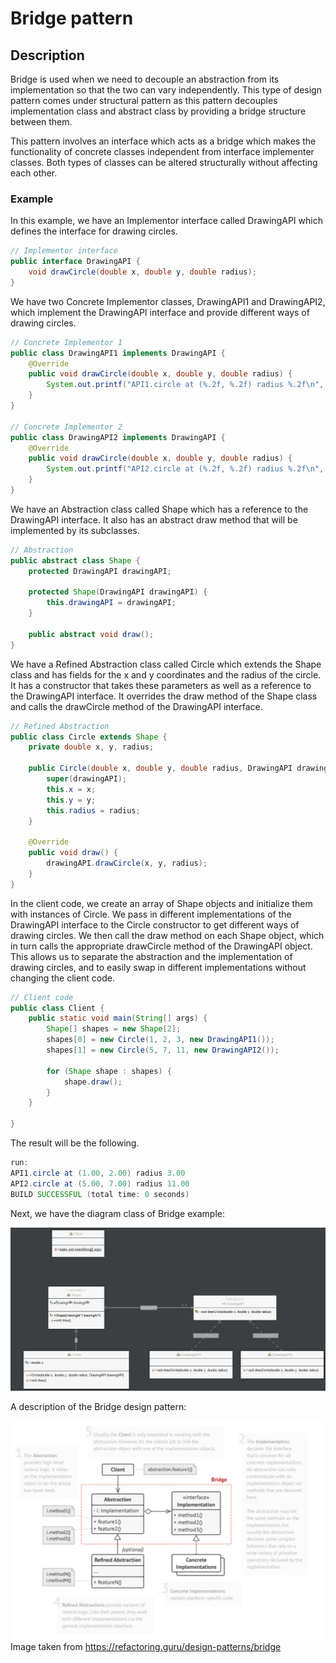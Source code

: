 # Bridge pattern

## Description

Bridge is used when we need to decouple an abstraction from its implementation so that the two can vary independently. This type of design pattern comes under structural pattern as this pattern decouples implementation class and abstract class by providing a bridge structure between them.

This pattern involves an interface which acts as a bridge which makes the functionality of concrete classes independent from interface implementer classes. Both types of classes can be altered structurally without affecting each other.

### Example

In this example, we have an Implementor interface called DrawingAPI which defines the interface for drawing circles.

```Java
// Implementor interface
public interface DrawingAPI {
    void drawCircle(double x, double y, double radius);
}
```

We have two Concrete Implementor classes, DrawingAPI1 and DrawingAPI2, which implement the DrawingAPI interface and provide different ways of drawing circles.

```Java
// Concrete Implementor 1
public class DrawingAPI1 implements DrawingAPI {
    @Override
    public void drawCircle(double x, double y, double radius) {
        System.out.printf("API1.circle at (%.2f, %.2f) radius %.2f\n", x, y, radius);
    }
}

// Concrete Implementor 2
public class DrawingAPI2 implements DrawingAPI {
    @Override
    public void drawCircle(double x, double y, double radius) {
        System.out.printf("API2.circle at (%.2f, %.2f) radius %.2f\n", x, y, radius);
    }
}
```

We have an Abstraction class called Shape which has a reference to the DrawingAPI interface. 
It also has an abstract draw method that will be implemented by its subclasses.

```Java
// Abstraction
public abstract class Shape {
    protected DrawingAPI drawingAPI;

    protected Shape(DrawingAPI drawingAPI) {
        this.drawingAPI = drawingAPI;
    }

    public abstract void draw();
}
```

We have a Refined Abstraction class called Circle which extends the Shape class and has fields for the x and y coordinates and the radius of the circle. It has a constructor that takes these parameters as well as a reference to the DrawingAPI interface. It overrides the draw method of the Shape class and calls the drawCircle method of the DrawingAPI interface.

```Java
// Refined Abstraction
public class Circle extends Shape {
    private double x, y, radius;

    public Circle(double x, double y, double radius, DrawingAPI drawingAPI) {
        super(drawingAPI);
        this.x = x;
        this.y = y;
        this.radius = radius;
    }

    @Override
    public void draw() {
        drawingAPI.drawCircle(x, y, radius);
    }
}
```

In the client code, we create an array of Shape objects and initialize them with instances of Circle. We pass in different implementations of the DrawingAPI interface to the Circle constructor to get different ways of drawing circles. We then call the draw method on each Shape object, which in turn calls the appropriate drawCircle method of the DrawingAPI object. This allows us to separate the abstraction and the implementation of drawing circles, and to easily swap in different implementations without changing the client code.

```Java
// Client code
public class Client {
    public static void main(String[] args) {
        Shape[] shapes = new Shape[2];
        shapes[0] = new Circle(1, 2, 3, new DrawingAPI1());
        shapes[1] = new Circle(5, 7, 11, new DrawingAPI2());

        for (Shape shape : shapes) {
            shape.draw();
        }
    }
    
}
```

The result will be the following.

```Java
run:
API1.circle at (1.00, 2.00) radius 3.00
API2.circle at (5.00, 7.00) radius 11.00
BUILD SUCCESSFUL (total time: 0 seconds)
```

Next, we have the diagram class of Bridge example:

![Bridge](Diagrams/Bridge.jpg)

A description of the Bridge design pattern:

![Bridge](Diagrams/BridgeDescription.jpg)
Image taken from https://refactoring.guru/design-patterns/bridge